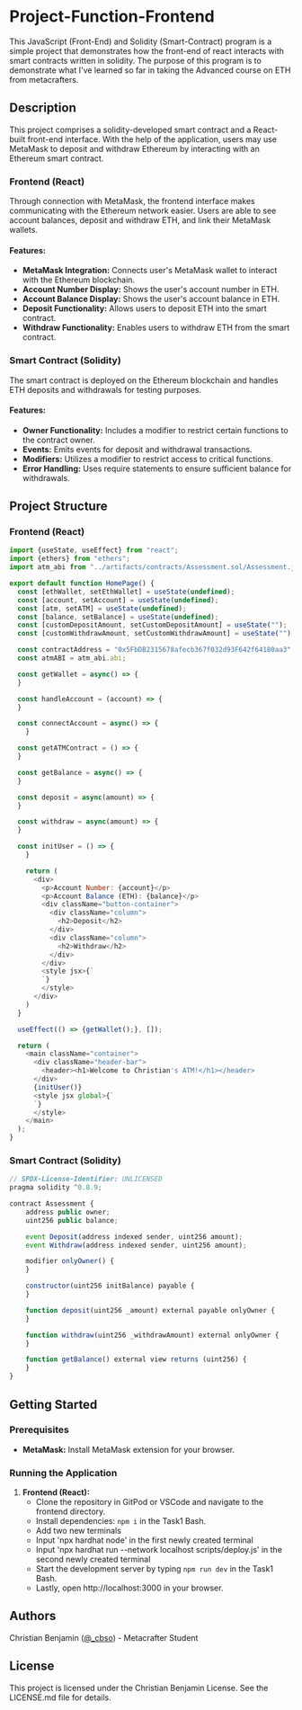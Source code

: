 # Project-Function-Frontend
This JavaScript (Front-End) and Solidity (Smart-Contract) program is a simple project that demonstrates how the front-end of react interacts with smart contracts written in solidity. The purpose of this program is to demonstrate what I've learned so far in taking the Advanced course on ETH from metacrafters.

## Description

This project comprises a solidity-developed smart contract and a React-built front-end interface. With the help of the application, users may use MetaMask to deposit and withdraw Ethereum by interacting with an Ethereum smart contract. 

### Frontend (React)

Through connection with MetaMask, the frontend interface makes communicating with the Ethereum network easier. Users are able to see account balances, deposit and withdraw ETH, and link their MetaMask wallets. 

#### Features:

- **MetaMask Integration:** Connects user's MetaMask wallet to interact with the Ethereum blockchain.
- **Account Number Display:** Shows the user's account number in ETH.
- **Account Balance Display:** Shows the user's account balance in ETH.
- **Deposit Functionality:** Allows users to deposit ETH into the smart contract.
- **Withdraw Functionality:** Enables users to withdraw ETH from the smart contract.

### Smart Contract (Solidity)

The smart contract is deployed on the Ethereum blockchain and handles ETH deposits and withdrawals for testing purposes.

#### Features:

- **Owner Functionality:** Includes a modifier to restrict certain functions to the contract owner.
- **Events:** Emits events for deposit and withdrawal transactions.
- **Modifiers:** Utilizes a modifier to restrict access to critical functions.
- **Error Handling:** Uses require statements to ensure sufficient balance for withdrawals.

## Project Structure

### Frontend (React)
```javascript
import {useState, useEffect} from "react";
import {ethers} from "ethers";
import atm_abi from "../artifacts/contracts/Assessment.sol/Assessment.json";

export default function HomePage() {
  const [ethWallet, setEthWallet] = useState(undefined);
  const [account, setAccount] = useState(undefined);
  const [atm, setATM] = useState(undefined);
  const [balance, setBalance] = useState(undefined);
  const [customDepositAmount, setCustomDepositAmount] = useState("");
  const [customWithdrawAmount, setCustomWithdrawAmount] = useState("");

  const contractAddress = "0x5FbDB2315678afecb367f032d93F642f64180aa3";
  const atmABI = atm_abi.abi;

  const getWallet = async() => {
  }

  const handleAccount = (account) => {
  }

  const connectAccount = async() => {
    }

  const getATMContract = () => {
  }

  const getBalance = async() => {
  }

  const deposit = async(amount) => {
  }

  const withdraw = async(amount) => {
  }

  const initUser = () => {
    }

    return (
      <div>
        <p>Account Number: {account}</p>
        <p>Account Balance (ETH): {balance}</p>
        <div className="button-container">
          <div className="column">
            <h2>Deposit</h2>
          </div>
          <div className="column">
            <h2>Withdraw</h2>
          </div>
        </div>
        <style jsx>{`
        `}
        </style>
      </div>
    )
  }

  useEffect(() => {getWallet();}, []);

  return (
    <main className="container">
      <div className="header-bar">
        <header><h1>Welcome to Christian's ATM!</h1></header>
      </div>
      {initUser()}
      <style jsx global>{`
      `}
      </style>
    </main>
  );
}

```


### Smart Contract (Solidity)

```javascript
// SPDX-License-Identifier: UNLICENSED
pragma solidity ^0.8.9;

contract Assessment {
    address public owner;
    uint256 public balance;

    event Deposit(address indexed sender, uint256 amount);
    event Withdraw(address indexed sender, uint256 amount);

    modifier onlyOwner() {
    }

    constructor(uint256 initBalance) payable {
    }

    function deposit(uint256 _amount) external payable onlyOwner {
    }

    function withdraw(uint256 _withdrawAmount) external onlyOwner {
    }

    function getBalance() external view returns (uint256) {
    }
}

```

## Getting Started

### Prerequisites

- **MetaMask:** Install MetaMask extension for your browser.

### Running the Application

1. **Frontend (React):**
   - Clone the repository in GitPod or VSCode and navigate to the frontend directory.
   - Install dependencies: `npm i` in the Task1 Bash.
   - Add two new terminals
   - Input 'npx hardhat node' in the first newly created terminal
   - Input 'npx hardhat run --network localhost scripts/deploy.js' in the second newly created terminal
   - Start the development server by typing `npm run dev` in the Task1 Bash.
   - Lastly, open http://localhost:3000 in your browser.

## Authors

Christian Benjamin ([@_cbso](https://x.com/cbso_)) - Metacrafter Student

## License

This project is licensed under the Christian Benjamin License. See the LICENSE.md file for details.

